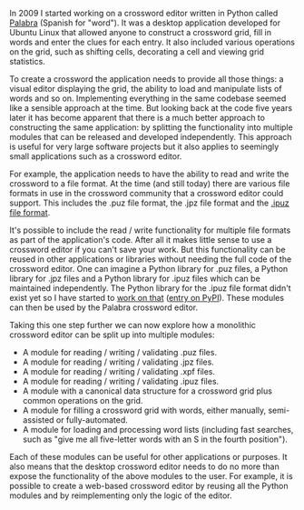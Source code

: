 <!--
.. title: On Modularity in Software
.. slug: on-modularity-in-software
.. date: 2014/05/24 20:00:00
.. tags: python, software
.. link:
.. description:
-->

In 2009 I started working on a crossword editor written in Python called
[Palabra](https://bitbucket.org/svisser/palabra) (Spanish for "word"). It
was a desktop application developed for Ubuntu Linux that allowed anyone to
construct a crossword grid, fill in words and enter the clues for each entry.
It also included various operations on the grid, such as shifting cells, decorating
a cell and viewing grid statistics.

To create a crossword the application needs to provide all those things: a visual editor displaying
the grid, the ability to load and manipulate lists of words and so on.
Implementing everything in the same codebase seemed like a sensible approach
at the time. But looking
back at the code five years later it has become apparent that there is a much better
approach to constructing the same application: by splitting the functionality
into multiple modules that can be released and developed independently.
This approach is useful for very large software projects but it also applies to
seemingly small applications such as a crossword editor.

For example, the application needs to have the ability to read and write the
crossword to a file format. At the time (and still today) there are various
file formats in use in the crossword community that a crossword editor could
support. This includes the .puz file format, the .jpz file format and the
[.ipuz file format](http://www.ipuz.org).

It's possible to include the read / write functionality for multiple file formats as part of
the application's code. After all it makes little sense to use a
crossword editor if you can't save your work. But this
functionality can be reused in other applications or libraries without
needing the full code of the crossword editor. One can imagine a Python
library for .puz files, a Python library for .jpz files and a Python library
for .ipuz files which can be maintained independently. The
Python library for the .ipuz file format didn't exist yet so I have started
to [work on that](https://github.com/svisser/ipuz) ([entry on PyPI](https://pypi.python.org/pypi/ipuz)).
These modules can then be used by the Palabra crossword editor.

Taking this one step further we can now explore how a monolithic crossword
editor can be split up into multiple modules:

- A module for reading / writing / validating .puz files.
- A module for reading / writing / validating .jpz files.
- A module for reading / writing / validating .xpf files.
- A module for reading / writing / validating .ipuz files.
- A module with a canonical data structure for a crossword grid plus common operations on the grid.
- A module for filling a crossword grid with words, either manually, semi-assisted or fully-automated.
- A module for loading and processing word lists (including fast searches, such as "give me all five-letter words with an S in the fourth position").

Each of these modules can be useful for other applications or purposes. It also
means that the desktop crossword editor needs to do no more than expose the functionality
of the above modules to the user. For example, it is possible to create a
web-based crossword editor by reusing all the Python modules and by
reimplementing only the logic of the editor.

